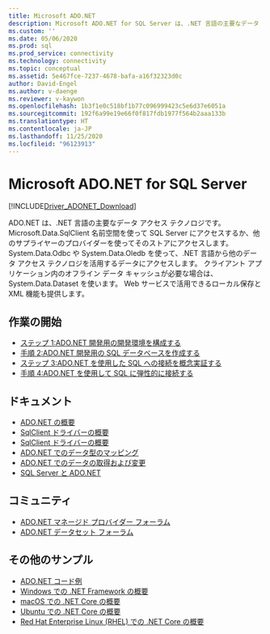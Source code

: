 ```yaml
---
title: Microsoft ADO.NET
description: Microsoft ADO.NET for SQL Server は、.NET 言語の主要なデータ アクセス テクノロジです。 SQL Server にアクセスするには、Microsoft.Data.SqlClient 名前空間を使用します。
ms.custom: ''
ms.date: 05/06/2020
ms.prod: sql
ms.prod_service: connectivity
ms.technology: connectivity
ms.topic: conceptual
ms.assetid: 5e467fce-7237-4678-bafa-a16f32323d0c
author: David-Engel
ms.author: v-daenge
ms.reviewer: v-kaywon
ms.openlocfilehash: 1b3f1e0c518bf1b77c096999423c5e6d37e6051a
ms.sourcegitcommit: 192f6a99e19e66f0f817fdb1977f564b2aaa133b
ms.translationtype: HT
ms.contentlocale: ja-JP
ms.lasthandoff: 11/25/2020
ms.locfileid: "96123913"
---
```

# <a name="microsoft-adonet-for-sql-server"></a>Microsoft ADO.NET for SQL Server

[!INCLUDE[Driver_ADONET_Download](../../includes/driver_adonet_download.md)]

ADO.NET は、.NET 言語の主要なデータ アクセス テクノロジです。 Microsoft.Data.SqlClient 名前空間を使って SQL Server にアクセスするか、他のサプライヤーのプロバイダーを使ってそのストアにアクセスします。 System.Data.Odbc や System.Data.Oledb を使って、.NET 言語から他のデータ アクセス テクノロジを活用するデータにアクセスします。 クライアント アプリケーション内のオフライン データ キャッシュが必要な場合は、System.Data.Dataset を使います。 Web サービスで活用できるローカル保存と XML 機能も提供します。

## <a name="getting-started"></a>作業の開始
* [ステップ 1:ADO.NET 開発用の開発環境を構成する](step-1-configure-development-environment-ado-net-development.md)
* [手順 2:ADO.NET 開発用の SQL データベースを作成する](step-2-create-sql-database-ado-net-development.md)
* [ステップ 3:ADO.NET を使用した SQL への接続を概念実証する](step-3-connect-sql-ado-net.md)
* [手順 4:ADO.NET を使用して SQL に弾性的に接続する](step-4-connect-resiliently-sql-ado-net.md)

## <a name="documentation"></a>ドキュメント
* [ADO.NET の概要](/dotnet/framework/data/adonet/)
* [SqlClient ドライバーの概要](get-started-sqlclient-driver.md)  
* [SqlClient ドライバーの概要](overview-sqlclient-driver.md)  
* [ADO.NET でのデータ型のマッピング](data-type-mappings-ado-net.md)
* [ADO.NET でのデータの取得および変更](retrieving-modifying-data.md)
* [SQL Server と ADO.NET](./sql/index.md)

## <a name="community"></a>コミュニティ
* [ADO.NET マネージド プロバイダー フォーラム](https://social.msdn.microsoft.com/Forums/home?forum=adodotnetdataproviders)
* [ADO.NET データセット フォーラム](https://social.msdn.microsoft.com/Forums/home?forum=adodotnetdataset)

## <a name="more-samples"></a>その他のサンプル
* [ADO.NET コード例](/dotnet/framework/data/adonet/ado-net-code-examples)
* [Windows での .NET Framework の概要](https://www.microsoft.com/sql-server/developer-get-started/csharp/win/)
* [macOS での .NET Core の概要](https://www.microsoft.com/sql-server/developer-get-started/csharp/macos/)
* [Ubuntu での .NET Core の概要](https://www.microsoft.com/sql-server/developer-get-started/csharp/ubuntu/)
* [Red Hat Enterprise Linux (RHEL) での .NET Core の概要](https://www.microsoft.com/sql-server/developer-get-started/csharp/rhel/)

